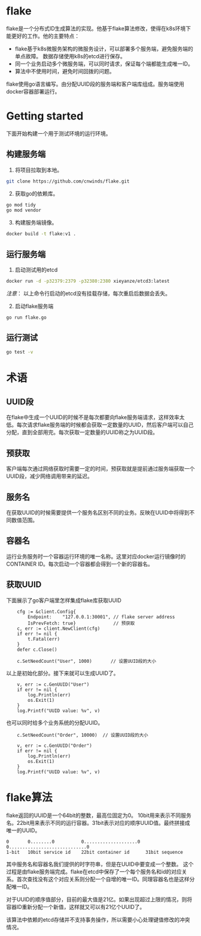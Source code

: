 # flake
flake是一个分布式ID生成算法的实现。他基于flake算法修改，使得在k8s环境下能更好的工作。他的主要特点：

* flake基于k8s微服务架构的微服务设计，可以部署多个服务端，避免服务端的单点故障。 数据存储使用k8s的etcd进行保存。
* 同一个业务启动多个微服务端，可以同时请求，保证每个端都能生成唯一ID。
* 算法中不使用时间，避免时间回拨的问题。

flake使用go语言编写。由分配UUID段的服务端和客户端库组成。服务端使用docker容器部署运行。

# Getting started

下面开始构建一个用于测试环境的运行环境。
## 构建服务端
1. 将项目拉取到本地。
```bash
git clone https://github.com/cnwinds/flake.git
```

2. 获取go的依赖库。
```bash
go mod tidy
go mod vendor

```
3. 构建服务端镜像。
```bash
docker build -t flake:v1 .
```

## 运行服务端

1. 启动测试用的etcd
```bash
docker run -d -p32379:2379 -p32380:2380 xieyanze/etcd3:latest
```
*注意*： 以上命令行启动的etcd没有挂载存储，每次重启后数据会丢失。

2. 启动flake服务端
```bash
go run flake.go
```

## 运行测试

```bash
go test -v
```

# 术语
## UUID段
在flake中生成一个UUID的时候不是每次都要向flake服务端请求，这样效率太低。每次请求flake服务端的时候都会获取一定数量的UUID，然后客户端可以自己分配，直到全部用完。每次获取一定数量的UUID称之为UUID段。

## 预获取
客户端每次通过网络获取时需要一定的时间，预获取就是提前通过服务端获取一个UUID段，减少网络调用带来的延迟。

## 服务名
在获取UUID的时候需要提供一个服务名区别不同的业务。反映在UUID中将得到不同数值范围。

## 容器名
运行业务服务时一个容器运行环境的唯一名称。这里对应docker运行镜像时的CONTAINER ID。每次启动一个容器都会得到一个新的容器名。


## 获取UUID
下面展示了go客户端里怎样集成flake库获取UUID
```golang
	cfg := &client.Config{
		Endpoint:    "127.0.0.1:30001", // flake server address
		IsPrevFetch: true}              // 预获取
	c, err := client.NewClient(cfg)
	if err != nil {
		t.Fatal(err)
	}
	defer c.Close()

    c.SetNeedCount("User", 1000)       // 设置UUID段的大小
```

以上是初始化部分。接下来就可以生成UUID了。

```golang
	v, err := c.GenUUID("User")
	if err != nil {
		log.Println(err)
		os.Exit(1)
	}
	log.Printf("UUID value: %v", v)
```

也可以同时给多个业务系统的分配UUID。

```golang
    c.SetNeedCount("Order", 10000)  // 设置UUID段的大小

    v, err := c.GenUUID("Order")
	if err != nil {
		log.Println(err)
		os.Exit(1)
	}
	log.Printf("UUID value: %v", v)
```

# flake算法
flake返回的UUID是一个64bit的整数，最高位固定为0。 10bit用来表示不同服务名。22bit用来表示不同的运行容器。31bit表示对应的顺序UUID值。最终拼接成唯一的UUID。

```
0	    0........0          0....................0  0.............................0
1-bit   10bit service id    22bit container id      31bit sequence
```
其中服务名和容器名我们提供的时字符串，但是在UUID中要变成一个整数。
这个过程是由flake服务端完成。flake在etcd中保存了一个每个服务名和id的对应关系。首次查找没有这个对应关系则分配一个自增的唯一ID。同理容器名也是这样分配唯一ID。

对于UUID的顺序值部分，目前的最大值是21亿。如果出现超过上限的情况，则将容器ID重新分配一个新值，这样就又可以有21亿个UUID了。

该算法中依赖的etcd存储并不支持事务操作，所以需要小心处理键值修改的冲突情况。
